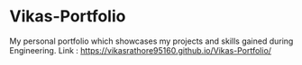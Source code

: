 # Vikas-Portfolio
My personal portfolio which showcases my projects and skills gained during Engineering.
Link : https://vikasrathore95160.github.io/Vikas-Portfolio/
